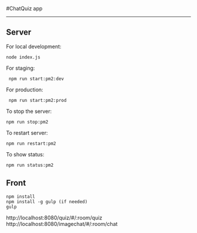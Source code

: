 #ChatQuiz app

---
## Server
For local development:

` node index.js `

For staging:

` npm run start:pm2:dev`

For production:

` npm run start:pm2:prod`

To stop the server:

`npm run stop:pm2`

To restart server:

`npm run restart:pm2`

To show status:

`npm run status:pm2`

## Front
```
npm install
npm install -g gulp (if needed)
gulp
```
http://localhost:8080/quiz/#/:room/quiz
http://localhost:8080/imagechat/#/:room/chat
